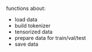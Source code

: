 functions about:
  - load data
  - build tokenizer
  - tensorized data
  - prepare data for train/val/test
  - save data
